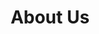 ---
title: "About Us"
layout: "about"
draft: false
description: This website was conceptualized and designed by real estate professionals to meet the needs of investors like you.
story: "The Real Estate Investors Toolbox was born out of a need for reliable, easy-to-use tools that cater specifically to real estate investors. Our team, composed of seasoned real estate professionals, recognized the gap in the market for comprehensive tools that could streamline the investment process. With years of experience in the industry, we set out to create a suite of calculators and resources that would empower investors to make informed decisions quickly and efficiently."
mission: "Our mission is to provide real estate investors with the best tools and resources to help them succeed. We understand the challenges and complexities of real estate investing, and our goal is to simplify the process by offering tools that are both powerful and user-friendly. Whether you're a seasoned investor or just starting out, our tools are designed to help you analyze deals, calculate returns, and make smarter investment decisions."
why: "Our team consists of real estate professionals with extensive experience in the industry. We know what investors need because we've been in your shoes."
tools: "From The Maximum Allowable Offer (MAO) calculator, to the Return on Investment (ROI) calculator, or the Subject-To Calculator or Seller Net Calculator, our tools cover all aspects of real estate investing. We prioritize ease of use, ensuring that our tools are accessible to investors of all levels."
touch: "We value your feedback and are always here to help. Whether you have a suggestion for a new tool, need assistance with our existing tools, or just want to share your thoughts, feel free to reach out to us. Your input is invaluable in helping us improve and provide the best possible service to our users."
thanks: "Thank you for choosing the Real Estate Investors Toolbox. We look forward to helping you achieve your investment goals."
---